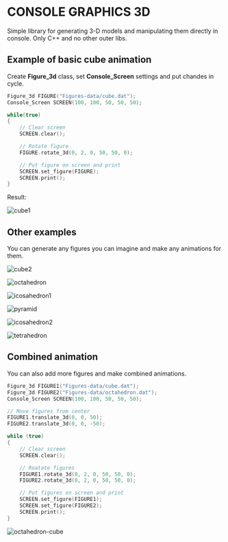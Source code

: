 # CONSOLE GRAPHICS 3D

Simple library for generating 3-D models and manipulating them directly in console. Only C++ and no other outer libs.

## Example of basic cube animation ##
Create **Figure_3d** class, set **Console_Screen** settings and put chandes in cycle. 
```CPP
Figure_3d FIGURE("Figures-data/cube.dat");
Console_Screen SCREEN(100, 100, 50, 50, 50);

while(true)
{
    // Clear screen
    SCREEN.clear();

    // Rotate figure
    FIGURE.rotate_3d(0, 2, 0, 50, 50, 0);

    // Put figure on screen and print
    SCREEN.set_figure(FIGURE);
    SCREEN.print();
}
```

Result:

![cube1](Figures-animations/cube1.gif)

## Other examples ##

You can generate any figures you can imagine and make any animations for them.

![cube2](Figures-animations/cube2.gif)

![octahedron](Figures-animations/octahedron.gif)

![icosahedron1](Figures-animations/icosahedron1.gif)

![pyramid](Figures-animations/pyramid.gif)

![icosahedron2](Figures-animations/icosahedron2.gif)

![tetrahedron](Figures-animations/tetrahedron.gif)



## Combined animation ##

You can also add more figures and make combined animations.

```CPP
Figure_3d FIGURE1("Figures-data/cube.dat");
Figure_3d FIGURE2("Figures-data/octahedron.dat");
Console_Screen SCREEN(100, 100, 50, 50, 50);

// Move figures from center
FIGURE1.translate_3d(0, 0, 50);
FIGURE2.translate_3d(0, 0, -50);

while (true)
{
    // Clear screen
    SCREEN.clear();

    // Roatate figures
    FIGURE1.rotate_3d(0, 2, 0, 50, 50, 0);
    FIGURE2.rotate_3d(0, 2, 0, 50, 50, 0);

    // Put figures on screen and print
    SCREEN.set_figure(FIGURE1);
    SCREEN.set_figure(FIGURE2);
    SCREEN.print();
}
```

![octahedron-cube](Figures-animations/octahedron-cube.gif)